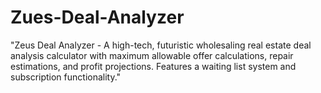# Zues-Deal-Analyzer
"Zeus Deal Analyzer - A high-tech, futuristic wholesaling real estate deal analysis calculator with maximum allowable offer calculations, repair estimations, and profit projections. Features a waiting list system and subscription functionality."
